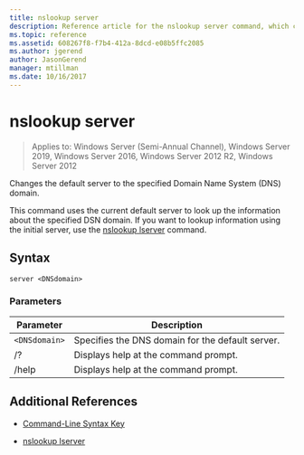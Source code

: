 ```yaml
---
title: nslookup server
description: Reference article for the nslookup server command, which changes the default server to the specified Domain Name System (DNS) domain.
ms.topic: reference
ms.assetid: 608267f8-f7b4-412a-8dcd-e08b5ffc2085
ms.author: jgerend
author: JasonGerend
manager: mtillman
ms.date: 10/16/2017
---
```


# nslookup server

> Applies to: Windows Server (Semi-Annual Channel), Windows Server 2019, Windows Server 2016, Windows Server 2012 R2, Windows Server 2012

Changes the default server to the specified Domain Name System (DNS) domain.

This command uses the current default server to look up the information about the specified DSN domain. If you want to lookup information using the initial server, use the [nslookup lserver](nslookup-lserver.md) command.

## Syntax

```
server <DNSdomain>
```

### Parameters

| Parameter | Description |
| --------- | ----------- |
| `<DNSdomain>` | Specifies the DNS domain for the default server. |
| /? | Displays help at the command prompt. |
| /help | Displays help at the command prompt. |

## Additional References

- [Command-Line Syntax Key](command-line-syntax-key.md)

- [nslookup lserver](nslookup-lserver.md)
